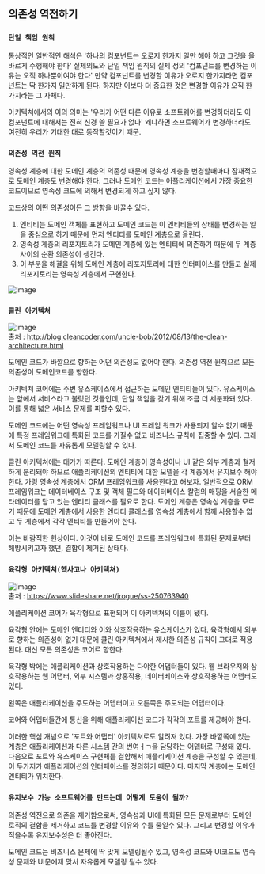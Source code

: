 ## 의존성 역전하기


### `단일 책임 원칙`

통상적인 일반적인 해석은 '하나의 컴포넌트는 오로지 한가지 일만 해야 하고 그것을 올바르게 수행해야 한다'
실제의도와 단일 책임 원칙의 실제 정의 '컴포넌트를 변경하는 이유는 오직 하나뿐이여야 한다'
만약 컴포넌트를 변경할 이유가 오로지 한가지라면 컴포넌트는 딱 한가지 일만하게 된다. 하지만 이보다 더 중요한 것은 변경할 이유가 오직 한가지라는 그 자체다.

아키텍쳐에서의 이의 의미는 '우리가 어떤 다른 이유로 소프트웨어를 변경하더라도 이 컴포넌트에 대해서는 전혀 신경 쓸 필요가 없다'
왜냐하면 소프트웨어가 변경하더라도 여전히 우리가 기대한 대로 동작할것이기 때문.

### `의존성 역전 원칙`
영속성 계층에 대한 도메인 계층의 의존성 때문에 영속성 계층을 변경할때마다 잠재적으로 도메인 계층도 변경해야 한다.
그러나 도메인 코드는 어플리케이션에서 가장 중요한 코드이므로 영속성 코드에 의해서 변경되게 하고 싶지 않다.

코드상의 어떤 의존성이든 그 방향을 바꿀수 있다.
1. 엔티티는 도메인 객체를 표현하고 도메인 코드는 이 엔티티들의 상태를 변경하는 일을 중심으로 하기 때문에 먼저 엔티티를 도메인 계층으로 올린다.
2. 영속성 계층의 리포지토리가 도메인 계층에 있는 엔티티에 의존하기 때문에 두 계층 사이의 순환 의존성이 생긴다.
3. 이 부분을 해결을 위해 도메인 계층에 리포지토리에 대한 인터페이스를 만들고 실제 리포지토리는 영속성 계층에서 구현한다.

![image](https://user-images.githubusercontent.com/31757314/167231308-7ff5c909-28bd-43b2-bf5a-f08515cfb6b0.png)


### `클린 아키텍쳐`
![image](https://user-images.githubusercontent.com/31757314/167230986-e28c8473-5dfc-4076-9220-8e56ed3e3b5f.png)<br/>
출처 : http://blog.cleancoder.com/uncle-bob/2012/08/13/the-clean-architecture.html

도메인 코드가 바깥으로 향하는 어떤 의존성도 없어야 한다. 의존성 역전 원칙으로 모든 의존성이 도메인코드를 향한다.

아키텍쳐 코어에는 주변 유스케이스에서 접근하는 도메인 엔티티들이 있다. 유스케이스는 앞에서 서비스라고 불렀던 것들인데, 단일 책임을 갖기 위해 조금 더 세분화돼 있다.
이를 통해 넓은 서비스 문제를 피할수 있다.

도메인 코드에는 어떤 영속성 프레임워크나 UI 프레임 워크가 사용되지 알수 없기 때문에 특정 프레임워크에 특화된 코드를 가질수 없고 비즈니스 규칙에 집중할 수 있다.
그래서 도메인 코드를 자유롭게 모델링할 수 있다.

클린 아키텍쳐에는 대가가 따른다. 도메인 계층이 영속성이나 UI 같은 외부 계층과 철저하게 분리돼야 하므로 애플리케이션의 엔티티에 대한 모델을 각 계층에서 유지보수 해야 한다.
가령 영속성 계층에서 ORM 프레임워크를 사용한다고 해보자. 일반적으로 ORM프레임워크는 데이터베이스 구조 및 객체 필드와 데이터베이스 칼럼의 매핑을 서술한 메타데이터를 담고 있는 엔티티 클래스를 필요로 한다. 도메인 계층은 영속성 계층을 모르기 때문에 도메인 계층에서 사용한 엔티티 클래스를 영속성 계층에서 함께 사용할수 없고 두 계층에서 각각 엔티티를 만들어야 한다.

이는 바람직한 현상이다. 이것이 바로 도메인 코드를 프레임워크에 특화된 문제로부터 해방시키고자 했던, 결합이 제거된 상태다.

### `육각형 아키텍쳐(헥사고나 아키텍쳐)`
![image](https://user-images.githubusercontent.com/31757314/167230905-303e0340-1d0e-45f9-a60e-1c5ac204417c.png)<br/>
출처 : https://www.slideshare.net/jrogue/ss-250763940

애플리케이션 코어가 육각형으로 표현되어 이 아키텍쳐의 이름이 됐다.

육각형 안에는 도메인 엔티티와 이와 상호작용하는 유스케이스가 있다. 육각형에서 외부로 향하는 의존성이 없기 대문에 클린 아키텍쳐에서 제시한 의존성 규칙이 그대로 적용된다. 대신 모든 의존성은 코어르 향한다.

육각형 밖에는 애플리케이션과 상호작용하는 다야한 어댑터들이 있다. 웹 브라우저와 상호작용하는 웹 어댑터, 외부 시스템과 상홍작용, 데이터베이스와 상호작용하는 어뎁터도 있다.

왼쪽은 애플리케이션을 주도하는 어뎁터이고 오른쪽은 주도되는 어뎁터이다.

코어와 어뎁터들간에 통신을 위해 애플리케이션 코드가 각각의 포트를 제공해야 한다.

이러한 핵심 개념으로 '포트와 어댑터' 아키텍쳐로도 알려져 있다. 가장 바깥쪽에 있는 계층은 애플리케이션과 다른 시스템 간의 번여ㅓㄱ을 담당하는 어뎁터로 구성돼 있다. 다음으로 포트와 유스케이스 구현체를 결합해서 애플리케이션 계층을 구성할 수 있는데, 이 두가지가 애플리케이션의 인터페이스를 정의하기 때문이다. 마지막 계층에는 도메인 엔티티가 위치한다.

### `유지보수 가능 소프트웨어를 만드는데 어떻게 도움이 될까?`
의존성 역전으로 의존을 제거함으로써, 영속성과 UI에 특화된 모든 문제로부터 도메인 로직의 결합을 제거하고 코드를 변경할 이유와 수를 줄일수 있다.
그리고 변경할 이유가 적을수록 유지보수성은 더 좋아진다.

도메인 코드는 비즈니스 문제에 딱 맞게 모델링될수 있고, 영속성 코드와 UI코드도 영속성 문제와 UI문에제 맞서 자유롭게 모델링 될수 있다.

